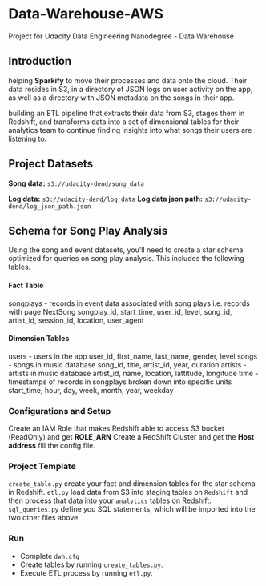 # Data-Warehouse-AWS
Project for Udacity Data Engineering Nanodegree - Data Warehouse

## Introduction
helping **Sparkify** to move their processes and data onto the cloud. Their data resides in S3, in a directory of JSON logs on user activity on the app, as well as a directory with JSON metadata on the songs in their app.

building an ETL pipeline that extracts their data from S3, stages them in Redshift, and transforms data into a set of dimensional tables for their analytics team to continue finding insights into what songs their users are listening to. 

## Project Datasets

**Song data:** `s3://udacity-dend/song_data`

**Log data:** `s3://udacity-dend/log_data`
**Log data json path:** `s3://udacity-dend/log_json_path.json`

## Schema for Song Play Analysis
Using the song and event datasets, you'll need to create a star schema optimized for queries on song play analysis. This includes the following tables.

#### Fact Table
songplays - records in event data associated with song plays i.e. records with page NextSong
songplay_id, start_time, user_id, level, song_id, artist_id, session_id, location, user_agent

#### Dimension Tables
users - users in the app
user_id, first_name, last_name, gender, level
songs - songs in music database
song_id, title, artist_id, year, duration
artists - artists in music database
artist_id, name, location, lattitude, longitude
time - timestamps of records in songplays broken down into specific units
start_time, hour, day, week, month, year, weekday

### Configurations and Setup

Create an IAM Role that makes Redshift able to access S3 bucket (ReadOnly) and get **ROLE_ARN**
Create a RedShift Cluster and get the **Host address** 
fill the config file.

### Project Template

`create_table.py` create your fact and dimension tables for the star schema in Redshift.
`etl.py` load data from S3 into staging tables on `Redshift` and then process that data into your `analytics` tables on Redshift.
`sql_queries.py` define you SQL statements, which will be imported into the two other files above.

### Run
- Complete `dwh.cfg`
- Create tables by running `create_tables.py`.
- Execute ETL process by running `etl.py`.

